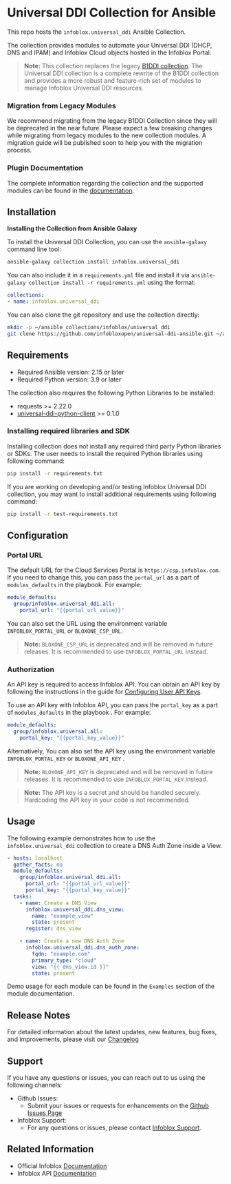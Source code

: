 # Universal DDI Collection for Ansible

This repo hosts the `infoblox.universal_ddi` Ansible Collection. 

The collection provides modules to automate your Universal DDI (DHCP, DNS and IPAM) and Infoblox Cloud objects hosted in the Infoblox Portal.

> **Note:** This collection replaces the legacy [B1DDI collection](https://github.com/infobloxopen/bloxone-ansible). The Universal DDI collection is a complete rewrite of the B1DDI collection and provides a more robust and feature-rich set of modules to manage Infoblox Universal DDI resources.

### Migration from Legacy Modules

We recommend migrating from the legacy B1DDI Collection since they will be deprecated in the near future. Please expect a few breaking changes while migrating from legacy modules to the new collection modules. A migration guide will be published soon to help you with the migration process.

### Plugin Documentation 

The complete information regarding the collection and the supported modules can be found in the [documentation](https://docs.ansible.com/ansible/latest/collections/infoblox/universal_ddi/index.html).

## Installation

**Installing the Collection from Ansible Galaxy**

To install the Universal DDI Collection, you can use the `ansible-galaxy` command line tool:

```bash
ansible-galaxy collection install infoblox.universal_ddi
```

You can also include it in a `requirements.yml` file and install it via `ansible-galaxy collection install -r requirements.yml` using the format:

```yaml
collections:
- name: infoblox.universal_ddi
```

You can also clone the git repository and use the collection directly:

```bash
mkdir -p ~/ansible_collections/infoblox/universal_ddi
git clone https://github.com/infobloxopen/universal-ddi-ansible.git ~/ansible_collections/infoblox/universal_ddi
```

## Requirements

- Required Ansible version: 2.15 or later
- Required Python version: 3.9 or later

The collection also requires the following Python Libraries to be installed:

- requests >= 2.22.0
- [universal-ddi-python-client](https://pypi.org/project/universal-ddi-python-client/) >= 0.1.0

### Installing required libraries and SDK

Installing collection does not install any required third party Python libraries or SDKs. The user needs to install the required Python libraries using following command:

```bash
pip install -r requirements.txt
```

If you are working on developing and/or testing Infoblox Universal DDI collection, you may want to install additional requirements using following command:

```bash
pip install -r test-requirements.txt
```

## Configuration

### Portal URL

The default URL for the Cloud Services Portal is `https://csp.infoblox.com`. If you need to change this, you can pass the `portal_url` as a part of `modules_defaults` in the playbook. For example:

```yaml
module_defaults:
  group/infoblox.universal_ddi.all:
    portal_url: "{{portal_url_value}}"
```

You can also set the URL using the environment variable `INFOBLOX_PORTAL_URL` or `BLOXONE_CSP_URL`.

> **Note:** `BLOXONE_CSP_URL` is deprecated and will be removed in future releases. It is recommended to use `INFOBLOX_PORTAL_URL` instead.


### Authorization

An API key is required to access Infoblox API. You can obtain an API key by following the instructions in the guide for [Configuring User API Keys](https://docs.infoblox.com/space/BloxOneCloud/35430405/Configuring+User+API+Keys).

To use an API key with Infoblox API, you can pass the `portal_key` as a part of `modules_defaults` in the playbook . For example:

```yaml
module_defaults:
  group/infoblox.universal.all:
    portal_key: "{{portal_key_value}}"
```

Alternatively, You can also set the API key using the environment variable `INFOBLOX_PORTAL_KEY` or `BLOXONE_API_KEY` .

> **Note:** `BLOXONE_API_KEY` is deprecated and will be removed in future releases. It is recommended to use `INFOBLOX_PORTAL_KEY` instead.

> **Note:** The API key is a secret and should be handled securely. Hardcoding the API key in your code is not recommended.

## Usage

The following example demonstrates how to use the `infoblox.universal_ddi` collection to create a DNS Auth Zone inside a View.

```yaml
- hosts: localhost
  gather_facts: no
  module_defaults:
    group/infoblox.universal_ddi.all:
      portal_url: "{{portal_url_value}}"
      portal_key: "{{portal_key_value}}"
  tasks:
    - name: Create a DNS View
      infoblox.universal_ddi.dns_view:
        name: "example_view"
        state: present
      register: dns_view

    - name: Create a new DNS Auth Zone
      infoblox.universal_ddi.dns_auth_zone:
        fqdn: "example.com"
        primary_type: "cloud"
        view: "{{ dns_view.id }}"
        state: present
```

Demo usage for each module can be found in the `Examples` section of the module documentation.

## Release Notes

For detailed information about the latest updates, new features, bug fixes, and improvements, please visit our [Changelog](https://github.com/infobloxopen/universal-ddi-ansible/blob/master/CHANGELOG.rst)

## Support

If you have any questions or issues, you can reach out to us using the following channels:

- Github Issues:
  - Submit your issues or requests for enhancements on the [Github Issues Page](https://github.com/infobloxopen/universal-ddi-ansible/issues)
- Infoblox Support:
  - For any questions or issues, please contact [Infoblox Support](https://info.infoblox.com/contact-form/).

## Related Information

- Official Infoblox [Documentation](https://docs.infoblox.com/)
- Infoblox API [Documentation](https://csp.infoblox.com/apidoc)
